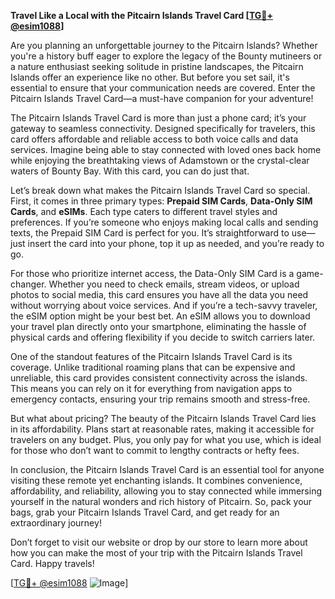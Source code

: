 **Travel Like a Local with the Pitcairn Islands Travel Card [[TG💪+ @esim1088](https://t.me/s/esim1088)]**

Are you planning an unforgettable journey to the Pitcairn Islands? Whether you're a history buff eager to explore the legacy of the Bounty mutineers or a nature enthusiast seeking solitude in pristine landscapes, the Pitcairn Islands offer an experience like no other. But before you set sail, it's essential to ensure that your communication needs are covered. Enter the Pitcairn Islands Travel Card—a must-have companion for your adventure!

The Pitcairn Islands Travel Card is more than just a phone card; it’s your gateway to seamless connectivity. Designed specifically for travelers, this card offers affordable and reliable access to both voice calls and data services. Imagine being able to stay connected with loved ones back home while enjoying the breathtaking views of Adamstown or the crystal-clear waters of Bounty Bay. With this card, you can do just that.

Let’s break down what makes the Pitcairn Islands Travel Card so special. First, it comes in three primary types: **Prepaid SIM Cards**, **Data-Only SIM Cards**, and **eSIMs**. Each type caters to different travel styles and preferences. If you’re someone who enjoys making local calls and sending texts, the Prepaid SIM Card is perfect for you. It’s straightforward to use—just insert the card into your phone, top it up as needed, and you’re ready to go. 

For those who prioritize internet access, the Data-Only SIM Card is a game-changer. Whether you need to check emails, stream videos, or upload photos to social media, this card ensures you have all the data you need without worrying about voice services. And if you’re a tech-savvy traveler, the eSIM option might be your best bet. An eSIM allows you to download your travel plan directly onto your smartphone, eliminating the hassle of physical cards and offering flexibility if you decide to switch carriers later.

One of the standout features of the Pitcairn Islands Travel Card is its coverage. Unlike traditional roaming plans that can be expensive and unreliable, this card provides consistent connectivity across the islands. This means you can rely on it for everything from navigation apps to emergency contacts, ensuring your trip remains smooth and stress-free.

But what about pricing? The beauty of the Pitcairn Islands Travel Card lies in its affordability. Plans start at reasonable rates, making it accessible for travelers on any budget. Plus, you only pay for what you use, which is ideal for those who don’t want to commit to lengthy contracts or hefty fees.

In conclusion, the Pitcairn Islands Travel Card is an essential tool for anyone visiting these remote yet enchanting islands. It combines convenience, affordability, and reliability, allowing you to stay connected while immersing yourself in the natural wonders and rich history of Pitcairn. So, pack your bags, grab your Pitcairn Islands Travel Card, and get ready for an extraordinary journey!

Don’t forget to visit our website or drop by our store to learn more about how you can make the most of your trip with the Pitcairn Islands Travel Card. Happy travels! 

[[TG💪+ @esim1088](https://t.me/s/esim1088) ![Image](https://i.postimg.cc/Y0z9fWf4/image.png)]